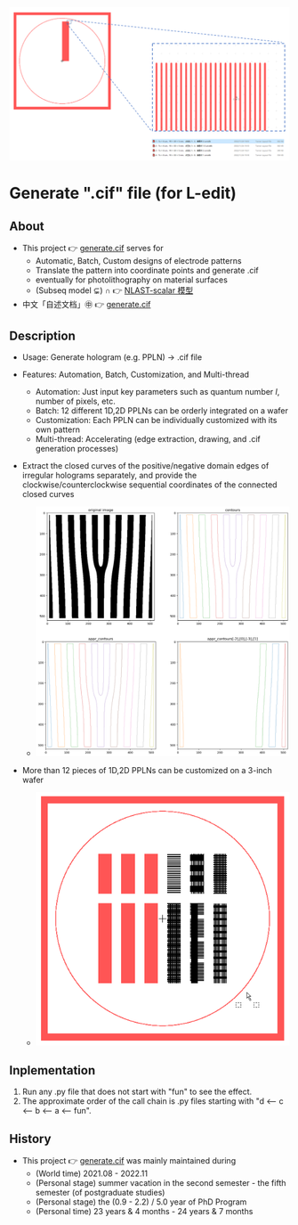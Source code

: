 ![fig](https://raw.githubusercontent.com/ChenZhu-Xie/generate.cif/master/img/cover1.png "Generate a single『1D PPLN』at the wafer level")

# Generate ".cif" file (for L-edit)

## About
* This project 👉 [generate.cif](https://github.com/ChenZhu-Xie/generate.cif) serves for
    * Automatic, Batch, Custom designs of electrode patterns
    * Translate the pattern into coordinate points and generate .cif
    * eventually for photolithography on material surfaces
    * (Subseq model ⊊) ∩ 👉 [NLAST-scalar 模型](https://gitee.com/ChenZhu-Xie/NLAST)
* 中文「自述文档」㊥ 👉 [generate.cif](https://gitee.com/ChenZhu-Xie/generate.cif)

## Description
* Usage: Generate hologram (e.g. PPLN) → .cif file
* Features: Automation, Batch, Customization, and Multi-thread
    * Automation: Just input key parameters such as quantum number $l$, number of pixels, etc.
    * Batch: 12 different 1D,2D PPLNs can be orderly integrated on a wafer
    * Customization: Each PPLN can be individually customized with its own pattern
    * Multi-thread: Accelerating (edge extraction, drawing, and .cif generation processes)

* Extract the closed curves of the positive/negative domain edges of irregular holograms separately, and provide the clockwise/counterclockwise sequential coordinates of the connected closed curves
    * ![fig](https://github.com/ChenZhu-Xie/generate.cif/raw/master/img/l=1.png "Extract closed curve arrays corresponding to polygon arrays")
* More than 12 pieces of 1D,2D PPLNs can be customized on a 3-inch wafer
    * ![fig](https://raw.githubusercontent.com/ChenZhu-Xie/generate.cif/master/img/cover2.png "Generate 12 different『1D & 2D PPLN arrays』at the wafer level")

## Inplementation
1. Run any .py file that does not start with "fun" to see the effect.
2. The approximate order of the call chain is .py files starting with "d <-- c <-- b <-- a <-- fun".

## History
* This project 👉 [generate.cif](https://github.com/ChenZhu-Xie/generate.cif) was mainly maintained during
    * (World time) 2021.08 - 2022.11
    * (Personal stage) summer vacation in the second semester - the fifth semester (of postgraduate studies)
    * (Personal stage) the (0.9 - 2.2) / 5.0 year of PhD Program
    * (Personal time) 23 years & 4 months - 24 years & 7 months

<!-- ## Software Architecture
Software architecture description

## Installation

1.  xxxx
2.  xxxx
3.  xxxx

## Instructions

1.  xxxx
2.  xxxx
3.  xxxx

## Contribution

1.  Fork the repository
2.  Create Feat_xxx branch
3.  Commit your code
4.  Create Pull Request


## Gitee Feature

1.  You can use Readme\_XXX.md to support different languages, such as Readme\_en.md, Readme\_zh.md
2.  Gitee blog [blog.gitee.com](https://blog.gitee.com)
3.  Explore open source project [https://gitee.com/explore](https://gitee.com/explore)
4.  The most valuable open source project [GVP](https://gitee.com/gvp)
5.  The manual of Gitee [https://gitee.com/help](https://gitee.com/help)
6.  The most popular members  [https://gitee.com/gitee-stars/](https://gitee.com/gitee-stars/) -->
